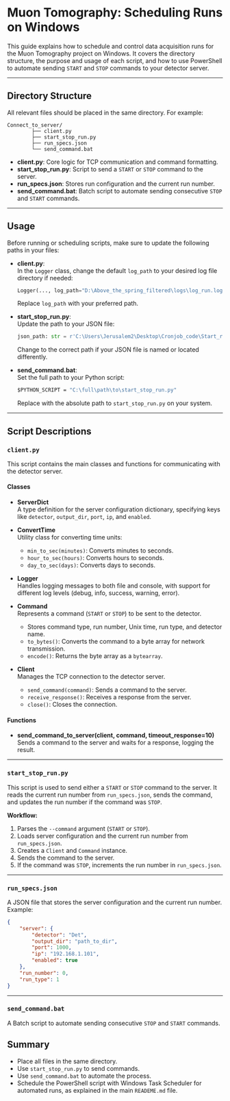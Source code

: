 # Muon Tomography: Scheduling Runs on Windows

This guide explains how to schedule and control data acquisition runs for the Muon Tomography project on Windows. It covers the directory structure, the purpose and usage of each script, and how to use PowerShell to automate sending `START` and `STOP` commands to your detector server.

---

## Directory Structure

All relevant files should be placed in the same directory. For example:

```directory
Connect_to_server/
        ├── client.py
        ├── start_stop_run.py
        ├── run_specs.json
        └── send_command.bat
```

- **client.py**: Core logic for TCP communication and command formatting.
- **start_stop_run.py**: Script to send a `START` or `STOP` command to the server.
- **run_specs.json**: Stores run configuration and the current run number.
- **send_command.bat**: Batch script to automate sending consecutive `STOP` and `START` commands.

---

## Usage

Before running or scheduling scripts, make sure to update the following paths in your files:

- **client.py**:  
  In the `Logger` class, change the default `log_path` to your desired log file directory if needed:

  ```python
  Logger(..., log_path="D:\Above_the_spring_filtered\logs\log_run.log", ...)
  ```

  Replace `log_path` with your preferred path.

- **start_stop_run.py**:  
  Update the path to your JSON file:

  ```python
  json_path: str = r'C:\Users\Jerusalem2\Desktop\Cronjob_code\Start_runs\run_specs.json'
  ```

  Change to the correct path if your JSON file is named or located differently.

- **send_command.bat**:  
  Set the full path to your Python script:

  ```bat
  $PYTHON_SCRIPT = "C:\full\path\to\start_stop_run.py"
  ```

  Replace with the absolute path to `start_stop_run.py` on your system.

---

## Script Descriptions

### `client.py`

This script contains the main classes and functions for communicating with the detector server.

#### Classes

- **ServerDict**  
  A type definition for the server configuration dictionary, specifying keys like `detector`, `output_dir`, `port`, `ip`, and `enabled`.

- **ConvertTime**  
  Utility class for converting time units:
  - `min_to_sec(minutes)`: Converts minutes to seconds.
  - `hour_to_sec(hours)`: Converts hours to seconds.
  - `day_to_sec(days)`: Converts days to seconds.

- **Logger**  
  Handles logging messages to both file and console, with support for different log levels (debug, info, success, warning, error).

- **Command**  
  Represents a command (`START` or `STOP`) to be sent to the detector.  
  - Stores command type, run number, Unix time, run type, and detector name.
  - `to_bytes()`: Converts the command to a byte array for network transmission.
  - `encode()`: Returns the byte array as a `bytearray`.

- **Client**  
  Manages the TCP connection to the detector server.
  - `send_command(command)`: Sends a command to the server.
  - `receive_response()`: Receives a response from the server.
  - `close()`: Closes the connection.

#### Functions

- **send_command_to_server(client, command, timeout_response=10)**  
  Sends a command to the server and waits for a response, logging the result.

---

### `start_stop_run.py`

This script is used to send either a `START` or `STOP` command to the server. It reads the current run number from `run_specs.json`, sends the command, and updates the run number if the command was `STOP`.

**Workflow:**

1. Parses the `--command` argument (`START` or `STOP`).
2. Loads server configuration and the current run number from `run_specs.json`.
3. Creates a `Client` and `Command` instance.
4. Sends the command to the server.
5. If the command was `STOP`, increments the run number in `run_specs.json`.

---

### `run_specs.json`

A JSON file that stores the server configuration and the current run number.  
Example:

```json
{
    "server": {
        "detector": "Det",
        "output_dir": "path_to_dir",
        "port": 1000,
        "ip": "192.168.1.101",
        "enabled": true
    },
    "run_number": 0,
    "run_type": 1
}
```

---

### `send_command.bat`

A Batch script to automate sending consecutive `STOP` and `START` commands.  

## Summary

- Place all files in the same directory.
- Use `start_stop_run.py` to send commands.
- Use `send_command.bat` to automate the process.
- Schedule the PowerShell script with Windows Task Scheduler for automated runs, as explained in the main `READEME.md` file.
